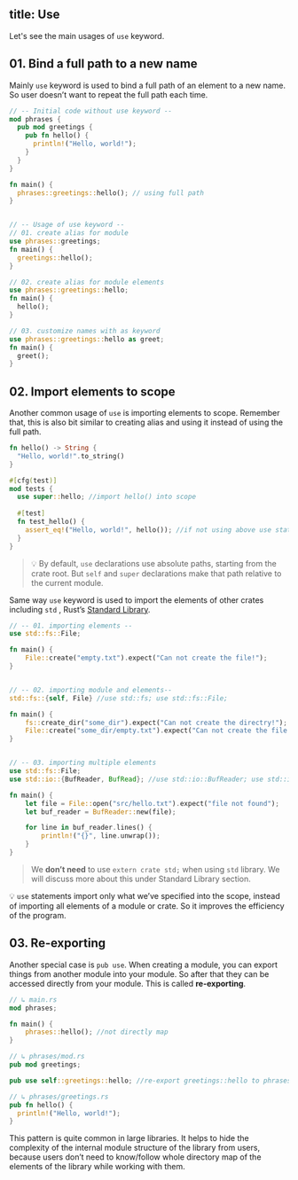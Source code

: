 title: Use
---

Let's see the main usages of `use` keyword.


## 01. Bind a full path to a new name

Mainly `use` keyword is used to bind a full path of an element to a new name. So user doesn’t want to repeat the full path each time.

```rust
// -- Initial code without use keyword --
mod phrases { 
  pub mod greetings { 
    pub fn hello() { 
      println!("Hello, world!");
    }
  }
}

fn main() { 
  phrases::greetings::hello(); // using full path
}


// -- Usage of use keyword --
// 01. create alias for module
use phrases::greetings;
fn main() { 
  greetings::hello();
}

// 02. create alias for module elements
use phrases::greetings::hello;
fn main() { 
  hello();
}

// 03. customize names with as keyword
use phrases::greetings::hello as greet;
fn main() { 
  greet();
}
```


## 02. Import elements to scope

Another common usage of `use` is importing elements to scope. Remember that, this is also bit similar to creating alias and using it instead of using the full path.

```rust
fn hello() -> String {
  "Hello, world!".to_string()
}

#[cfg(test)]
mod tests {
  use super::hello; //import hello() into scope
    
  #[test]
  fn test_hello() {
    assert_eq!("Hello, world!", hello()); //if not using above use statement, we can run same via super::hello()
  }
}
```

> 💡 By default, `use` declarations use absolute paths, starting from the crate root. But `self` and `super` declarations make that path relative to the current module.

Same way `use` keyword is used to import the elements of other crates including `std` , Rust’s [Standard Library](https://github.com/rust-lang/rust/tree/master/src/libstd).

```rust
// -- 01. importing elements --
use std::fs::File;

fn main() {
    File::create("empty.txt").expect("Can not create the file!");
}


// -- 02. importing module and elements--
std::fs::{self, File} //use std::fs; use std::fs::File;

fn main() {
    fs::create_dir("some_dir").expect("Can not create the directry!");
    File::create("some_dir/empty.txt").expect("Can not create the file!");
}


// -- 03. importing multiple elements
use std::fs::File;
use std::io::{BufReader, BufRead}; //use std::io::BufReader; use std::io::BufRead;

fn main() {
    let file = File::open("src/hello.txt").expect("file not found");
    let buf_reader = BufReader::new(file);

    for line in buf_reader.lines() {
        println!("{}", line.unwrap());
    }
}
```

> We **don’t need** to use `extern crate std;` when using `std` library. We will discuss more about this under Standard Library section.

💡 `use` statements import only what we’ve specified into the scope, instead of importing all elements of a module or crate. So it improves the efficiency of the program.


## 03. Re-exporting

Another special case is `pub use`. When creating a module, you can export things from another module into your module. So after that they can be accessed directly from your module. This is called **re-exporting**.

```rust
// ↳ main.rs
mod phrases;

fn main() {
    phrases::hello(); //not directly map
}

// ↳ phrases/mod.rs
pub mod greetings;

pub use self::greetings::hello; //re-export greetings::hello to phrases

// ↳ phrases/greetings.rs
pub fn hello() {
  println!("Hello, world!");
}
```

This pattern is quite common in large libraries. It helps to hide the complexity of the internal module structure of the library from users, because users don’t need to know/follow whole directory map of the elements of the library while working with them.